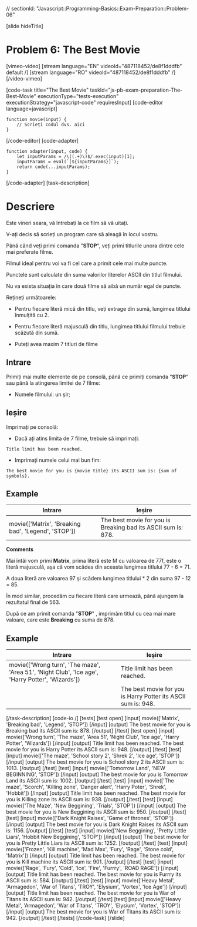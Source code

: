 // sectionId: "Javascript::Programming-Basics::Exam-Preparation::Problem-06"

[slide hideTitle]
# Problem 6: The Best Movie

[vimeo-video]
[stream language="EN" videoId="487118452/de8f1dddfb" default /]
[stream language="RO" videoId="487118452/de8f1dddfb"  /]
[/video-vimeo]

[code-task title="The Best Movie" taskId="js-pb-exam-preparation-The-Best-Movie" executionType="tests-execution" executionStrategy="javascript-code" requiresInput]
[code-editor language=javascript]
```
function movie(input) {
	// Scrieți codul dvs. aici
}
```
[/code-editor]
[code-adapter]
```
function adapter(input, code) {
    let inputParams = /\((.+)\)$/.exec(input)[1];
    inputParams = eval(`[${inputParams}]`);
    return code(...inputParams);
}
```
[/code-adapter]
[task-description]
# Descriere

Este vineri seara, vă întrebați la ce film să vă uitați. 

V-ați decis să scrieți un program care să aleagă în locul vostru. 

Până când veți primi comanda "**STOP**", veți primi titlurile unora dintre cele mai preferate filme.

Filmul ideal pentru voi va fi cel care a primit cele mai multe puncte.

Punctele sunt calculate din suma valorilor literelor ASCII din titlul filmului.

Nu va exista situația în care două filme să aibă un număr egal de puncte. 

Rețineți următoarele:

- Pentru fiecare literă mică din titlu, veți extrage din sumă, lungimea titlului înmulțită cu 2.

- Pentru fiecare literă majusculă din titlu, lungimea titlului filmului trebuie scăzută din sumă. 

- Puteți avea maxim 7 titluri de filme 

## Intrare
Primiți mai multe elemente de pe consolă, până ce primiți comanda "**STOP**" sau până la atingerea limitei de 7 filme:

- Numele filmului: un șir;

## Ieșire
Imprimați pe consolă:

- Dacă ați atins limita de 7 filme, trebuie să imprimați: 

`Title limit has been reached.`

- Imprimați numele celui mai bun fim: 

`The best movie for you is {movie title} its ASCII sum is: {sum of symbols}.`

## Example
| **Intrare** | **Ieșire** |
| --- | --- |
|movie(['Matrix', 'Breaking bad', 'Legend', 'STOP'])| The best movie for you is Breaking bad its ASCII sum is: 878.|

**Comments**

Mai întâi vom primi **Matrix**, prima literă este M cu valoarea de 77f, este o literă majusculă, așa că vom scădea din aceasta lungimea titlului 77 \- 6 \= 71.

A doua literă are valoarea 97 și scădem lungimea titlului \* 2 din suma 97 \- 12 = 85.

În mod similar, procedăm cu fiecare literă care urmează, până ajungem la rezultatul final de 563.

După ce am primit comanda "**STOP**" , imprimăm titlul cu cea mai mare valoare, care este **Breaking** cu suma de 878.

## Example
| **Intrare** | **Ieșire** |
| --- | --- |
|movie(['Wrong turn', 'The maze', 'Area 51', 'Night Club', 'Ice age', 'Harry Potter', 'Wizards'])| Title limit has been reached.|
||The best movie for you is Harry Potter its ASCII sum is: 948.|

[/task-description]
[code-io /]
[tests]
[test open]
[input]
movie(['Matrix', 'Breaking bad', 'Legend', 'STOP'])
[/input]
[output]
The best movie for you is Breaking bad its ASCII sum is: 878.
[/output]
[/test]
[test open]
[input]
movie(['Wrong turn', 'The maze', 'Area 51', 'Night Club', 'Ice age', 'Harry Potter', 'Wizards'])
[/input]
[output]
Title limit has been reached.
The best movie for you is Harry Potter its ASCII sum is: 948.
[/output]
[/test]
[test]
[input]
movie(['The maze', 'School story 2', 'Shrek 2', 'Ice age', 'STOP'])
[/input]
[output]
The best movie for you is School story 2 its ASCII sum is: 1013.
[/output]
[/test]
[test]
[input]
movie(['Tomorrow Land', 'NEW BEGINNING', 'STOP'])
[/input]
[output]
The best movie for you is Tomorrow Land its ASCII sum is: 1002.
[/output]
[/test]
[test]
[input]
movie(['The maze', 'Scorch', 'Killing zone', 'Danger alert', 'Harry Poter', 'Shrek', 'Hobbit'])
[/input]
[output]
Title limit has been reached.
The best movie for you is Killing zone its ASCII sum is: 938.
[/output]
[/test]
[test]
[input]
movie(['The Maze', 'New Beggining', 'Trials', 'STOP'])
[/input]
[output]
The best movie for you is New Beggining its ASCII sum is: 950.
[/output]
[/test]
[test]
[input]
movie(['Dark Knight Raises', 'Game of thrones', 'STOP'])
[/input]
[output]
The best movie for you is Dark Knight Raises its ASCII sum is: 1156.
[/output]
[/test]
[test]
[input]
movie(['New Beggining', 'Pretty Little Liars', 'Hobbit New Beggining', 'STOP'])
[/input]
[output]
The best movie for you is Pretty Little Liars its ASCII sum is: 1252.
[/output]
[/test]
[test]
[input]
movie(['Frozen', 'Kill machine', 'Mad Max', 'Fury', 'Rage', 'Stone cold', 'Matrix'])
[/input]
[output]
Title limit has been reached.
The best movie for you is Kill machine its ASCII sum is: 901.
[/output]
[/test]
[test]
[input]
movie(['Rage', 'Fury', 'Cold', 'Ice', 'Fire', 'Furrry', 'ROAD RAGE'])
[/input]
[output]
Title limit has been reached.
The best movie for you is Furrry its ASCII sum is: 584.
[/output]
[/test]
[test]
[input]
movie(['Heavy Metal', 'Armagedon', 'War of Titans', 'TROY', 'Elysium', 'Vortex', 'Ice Age'])
[/input]
[output]
Title limit has been reached.
The best movie for you is War of Titans its ASCII sum is: 942.
[/output]
[/test]
[test]
[input]
movie(['Heavy Metal', 'Armagedon', 'War of Titans', 'TROY', 'Elysium', 'Vortex', 'STOP'])
[/input]
[output]
The best movie for you is War of Titans its ASCII sum is: 942.
[/output]
[/test]
[/tests]
[/code-task]
[/slide]